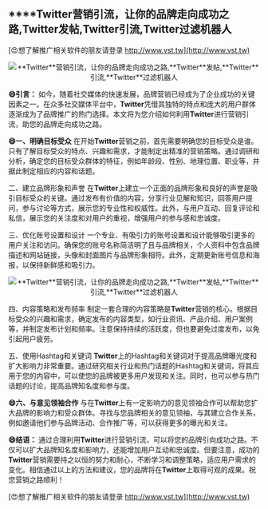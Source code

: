 ## ****Twitter**营销引流，让你的品牌走向成功之路,**Twitter**发帖,**Twitter**引流,**Twitter**过滤机器人**

[😍想了解推广相关软件的朋友请登录 http://www.vst.tw](http://www.vst.tw)

 <center><img src="https://vst.tw/MP4/tuiguang/png/4.png" alt="**Twitter**营销引流，让你的品牌走向成功之路,**Twitter**发帖,**Twitter**引流,**Twitter**过滤机器人"></center>

**😄引言：**
如今，随着社交媒体的快速发展，品牌营销已经成为了企业成功的关键因素之一。在众多社交媒体平台中，**Twitter**凭借其独特的特点和庞大的用户群体逐渐成为了品牌推广的热门选择。本文将为您介绍如何利用**Twitter**进行营销引流，助您的品牌走向成功之路。

**😄一、明确目标受众**
在开始**Twitter**营销之前，首先需要明确您的目标受众是谁。只有了解目标受众的特点、兴趣和需求，才能制定出精准的营销策略。通过调研和分析，确定您的目标受众群体的特征，例如年龄段、性别、地理位置、职业等，并据此制定相应的内容和话题。

二、建立品牌形象和声誉
在**Twitter**上建立一个正面的品牌形象和良好的声誉是吸引目标受众的关键。通过发布有价值的内容，分享行业见解和知识，回答用户提问，参与讨论等方式，展示您的专业性和权威性。此外，与用户互动、回复评论和私信，展示您的关注度和对用户的重视，增强用户的参与感和忠诚度。

三、优化账号设置和设计
一个专业、有吸引力的账号设置和设计能够吸引更多的用户关注和访问。确保您的账号名称简洁明了且与品牌相关，个人资料中包含品牌描述和网站链接，头像和封面图片与品牌形象相符。此外，定期更新账号信息和海报，以保持新鲜感和吸引力。

 <center><img src="https://vst.tw/MP4/tuiguang/png/0.png" alt="**Twitter**营销引流，让你的品牌走向成功之路,**Twitter**发帖,**Twitter**引流,**Twitter**过滤机器人"></center>

四、内容策略和发布频率
制定一套合理的内容策略是**Twitter**营销的核心。根据目标受众的兴趣和需求，确定发布的内容类型，如行业资讯、产品介绍、用户案例等，并制定发布计划和频率。注意保持持续的活跃度，但也要避免过度发布，以免引起用户疲劳。

五、使用Hashtag和关键词
**Twitter**上的Hashtag和关键词对于提高品牌曝光度和扩大影响力非常重要。通过研究相关行业和热门话题的Hashtag和关键词，将其应用于您的内容中，可以使您的品牌被更多用户发现和关注。同时，也可以参与热门话题的讨论，提高品牌知名度和参与度。

**😄六、与意见领袖合作**
与在**Twitter**上有一定影响力的意见领袖合作可以帮助您扩大品牌的影响力和受众群体。寻找与您品牌相关的意见领袖，与其建立合作关系，例如邀请他们参与品牌活动、合作推广等，可以获得更多的曝光和关注。

**😄结语：**
通过合理利用**Twitter**进行营销引流，可以将您的品牌引向成功之路。不仅可以扩大品牌知名度和影响力，还能增加用户互动和忠诚度。但要注意，成功的**Twitter**营销需要持之以恒的努力和耐心，不断学习和调整策略，适应用户需求的变化。相信通过以上的方法和建议，您的品牌将在**Twitter**上取得可观的成果。祝您营销之路顺利！

[😍想了解推广相关软件的朋友请登录 http://www.vst.tw](http://www.vst.tw)



